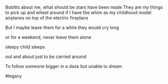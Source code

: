 Bobitts about me,
what should be stars have been made
They are my things to pick up and wheel around if I have the whim
as my childhood model airplanes
on top of the electric fireplace

But I maybe leave them for a while they would cry long

or for a weekend,
never leave them alone

sleepy child sleeps

out and about just to be carried around

To follow someone bigger in a daze
but unable to dream

#legacy